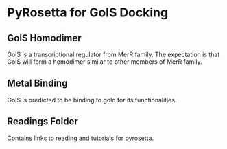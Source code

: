 # PyRosetta for GolS Docking

## GolS Homodimer
GolS is a transcriptional regulator from MerR family. The expectation is that GolS will form a homodimer similar to other members of MerR family.

## Metal Binding
GolS is predicted to be binding to gold for its functionalities.

## Readings Folder
Contains links to reading and tutorials for pyrosetta.
